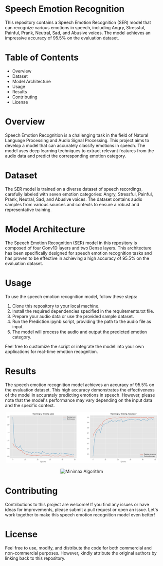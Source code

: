 # Speech Emotion Recognition

This repository contains a Speech Emotion Recognition (SER) model that can recognize various emotions in speech, including Angry, Stressful, Painful, Prank, Neutral, Sad, and Abusive voices. The model achieves an impressive accuracy of 95.5% on the evaluation dataset.

# Table of Contents
* Overview
* Dataset
* Model Architecture
* Usage
* Results
* Contributing
* License

# Overview
Speech Emotion Recognition is a challenging task in the field of Natural Language Processing and Audio Signal Processing. This project aims to develop a model that can accurately classify emotions in speech. The model uses deep learning techniques to extract relevant features from the audio data and predict the corresponding emotion category.

# Dataset
The SER model is trained on a diverse dataset of speech recordings, carefully labeled with seven emotion categories: Angry, Stressful, Painful, Prank, Neutral, Sad, and Abusive voices. The dataset contains audio samples from various sources and contexts to ensure a robust and representative training.

# Model Architecture
The Speech Emotion Recognition (SER) model in this repository is composed of four Conv1D layers and two Dense layers. This architecture has been specifically designed for speech emotion recognition tasks and has proven to be effective in achieving a high accuracy of 95.5% on the evaluation dataset.

# Usage
To use the speech emotion recognition model, follow these steps:
1. Clone this repository to your local machine.
2. Install the required dependencies specified in the requirements.txt file.
3. Prepare your audio data or use the provided sample dataset.
4. Run the Prediction.ipynb script, providing the path to the audio file as input.
5. The model will process the audio and output the predicted emotion category.

Feel free to customize the script or integrate the model into your own applications for real-time emotion recognition.

# Results
The speech emotion recognition model achieves an accuracy of 95.5% on the evaluation dataset. This high accuracy demonstrates the effectiveness of the model in accurately predicting emotions in speech. However, please note that the model's performance may vary depending on the input data and the specific context.

<p align="center">
    <img width="500" src="https://github.com/deepgoenka/Speech_Emotion_Recognition/blob/main/Graphs/Training%20%26%20Testing%20Accuracy.png" alt="Minimax Algorithm">
</p>

<p align="center">
    <img width="500" src="![image](https://github.com/deepgoenka/Speech_Emotion_Recognition/assets/71036685/d7f6899e-754e-418e-86de-eb0f5f7e53ab)" alt="Minimax Algorithm">
</p>

# Contributing
Contributions to this project are welcome! If you find any issues or have ideas for improvements, please submit a pull request or open an issue. Let's work together to make this speech emotion recognition model even better!

# License
Feel free to use, modify, and distribute the code for both commercial and non-commercial purposes. However, kindly attribute the original authors by linking back to this repository.

